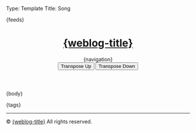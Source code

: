 Type: Template
Title: Song

<!DOCTYPE html>
<html lang="en">
<head>
<title>{weblog-title}{separator}{post-title}</title>
<meta charset="utf-8">
<meta name="viewport" content="width=device-width, initial-scale=1">
{feeds}
<link rel="stylesheet" href='https://kenei.weblog.lol/files/style.css'>
<style>
@import url('https://fonts.googleapis.com/css2?family=Source+Code+Pro:wght@400;700&family=Merriweather:wght@400;700&family=Open+Sans:wght@400;700&display=swap');
@import url('https://static.omg.lol/type/fontawesome-free/css/all.css');
</style>
</head>
<body>

<header>
	<h1 class="weblog-title"><a href="{base-path}">{weblog-title}</a></h1>
	{navigation}
	<script src="https://kenei.weblog.lol/files/update-year.js" defer></script>
	<script src="https://kenei.weblog.lol/files/collapse-code.js" defer></script>
	<!-- Add buttons for transposing -->
    <div>
        <button class="transpose-btn" onclick="transposeChords(1)">Transpose Up</button>
        <button class="transpose-btn" onclick="transposeChords(-1)">Transpose Down</button>
    </div>
</header>

<main>

{body}

<aside class="post-tags">
	{tags}
</aside>

<hr>

</main>

<footer>
    <p>&copy; <span id="current-year"></span> <a href="{base-path}">{weblog-title}</a> All rights reserved.</p>
</footer>
<script>
    const chordMap = {
        "C": 0, "C#": 1, "Db": 1, "D": 2, "D#": 3, "Eb": 3, "E": 4, "Fb": 4, "E#": 5, "F": 5,
        "F#": 6, "Gb": 6, "G": 7, "G#": 8, "Ab": 8, "A": 9, "A#": 10, "Bb": 10, "B": 11, "Cb": 11
    };

    const chordArray = [
        ["C", "B#", "Dbb"], ["C#", "Db"], ["D"], ["D#", "Eb"], ["E", "Fb"],
        ["F", "E#"], ["F#", "Gb"], ["G"], ["G#", "Ab"], ["A"], ["A#", "Bb"], ["B", "Cb"]
    ];

    function transposeChords(semitones) {
        const chords = document.querySelectorAll('.chordpro-chord');

        chords.forEach(chord => {
            let originalChord = chord.textContent.trim();
            let baseChord = originalChord.match(/[A-G][b#]?/)[0];
            let suffix = originalChord.slice(baseChord.length);

            let currentIndex = chordMap[baseChord];
            let newIndex = (currentIndex + semitones + 12) % 12;
            let newChord = chordArray[newIndex][0] + suffix;

            chord.innerHTML = newChord.replace("b", "&#9837;").replace("#", "&#9839;");
        });
    }
	document.getElementById('current-year').textContent = new Date().getFullYear();
</script>
</body>
</html>
